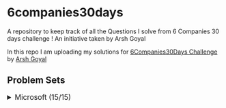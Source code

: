 # 6companies30days
 A repository to keep track of all the Questions I solve from 6 Companies 30 days challenge !
 An initiative taken by Arsh Goyal
 

In this repo I am uploading my solutions for [6Companies30Days Challenge](https://www.youtube.com/watch?v=8ESo_bXhRC4) by [Arsh Goyal](https://www.linkedin.com/in/arshgoyal/)

## Problem Sets

<details>
<summary style="font-size: 1.2em">Microsoft (15/15)</summary>

Sr  | Problems                                                                                    | TryIt                                                                                                                                     | Status
----|---------------------------------------------------------------------------------------------------------------------------|-------------------------------------------------------------------------------------------------------------------------------------------|---------
1   | [You are given an array of strings tokens that represents an arithmetic expression in a Reverse Polish Notation.](Microsoft/EvaluateReversePolishNotation.java)                                                     | [Problem Link](https://leetcode.com/problems/evaluate-reverse-polish-notation/)                                                     | ✅
2   | [Combination Sum with a twist.](Microsoft/CombinationSum3.java)                                                   | [Problem Link](https://leetcode.com/problems/combination-sum-iii/)                                        											   																															| ✅
3   | [Bulls and Cows](Microsoft/Bulls%20and%20Cows.java)   | [Problem Link](https://leetcode.com/problems/bulls-and-cows/)    | ✅
4   | [You are given an integer array nums of length n. Return maximum length of Rotation Function]()                                                             | [Problem Link](https://leetcode.com/problems/rotate-function/)                                   |
5   | [Largest Divisible Subset.]()                                                     | [Problem Link](https://leetcode.com/problems/largest-divisible-subset/)                              |  
6   | [How to find a perfect Rectangle.]()                                                     | [Problem Link](https://leetcode.com/problems/perfect-rectangle/)                              |  
7   | [Scheduling a Course.]()                                                     | [Problem Link](https://leetcode.com/problems/course-schedule/)                              |  
8   | [Most Profitable Path in a Tree]()                                                     | [Problem Link](https://leetcode.com/problems/most-profitable-path-in-a-tree/)                              |  
9   | [Number of Pairs satisfying Inequality.]()                                                     | [Problem Link](https://leetcode.com/problems/number-of-pairs-satisfying-inequality/)                              |  
10   | [Shortest Unsorted Continuous Subarray]()                                                     | [Problem Link](https://leetcode.com/problems/shortest-unsorted-continuous-subarray/)                              | 
11   | [Number of Ways to Arrive at Destination]()                                                     | [Problem Link](https://leetcode.com/problems/number-of-ways-to-arrive-at-destination/)                              |  
12   | [Longest Happy Prefix]()                                                     | [Problem Link](https://leetcode.com/problems/longest-happy-prefix/)                              | 
13   | [Seat Arrangement in a SpiceJet Problem - Online OA February ‘22]()                                                     | [Problem Link](https://leetcode.com/problems/airplane-seat-assignment-probability/)                              |  
14  | [Minimum Deletions to Make Array Divisible]()                                                     | [Problem Link](https://leetcode.com/problems/minimum-deletions-to-make-array-divisible/)                              |  
15  | [Substrings Containing All Three Characters]()                                                     | [Problem Link](https://leetcode.com/problems/number-of-substrings-containing-all-three-characters/)                              | 
 
</details>

